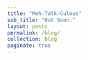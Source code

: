 ```yaml
---
title: "Meh-Talk-Culous"
sub_title: "Out Soon."
layout: posts
permalink: /blog/
collection: blog
paginate: true
---
```


<!-- 
---
title: Projects
sub_title: "It ain't much, but it's honest work."
layout: collection
permalink: /projects/
collection: projects
entries_layout: grid
--- -->
